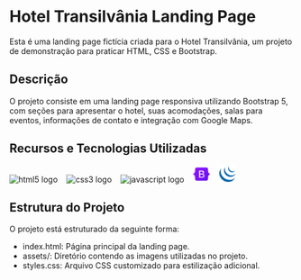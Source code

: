 # Hotel Transilvânia Landing Page
Esta é uma landing page fictícia criada para o Hotel Transilvânia, um projeto de demonstração para praticar HTML, CSS e Bootstrap.

## Descrição
O projeto consiste em uma landing page responsiva utilizando Bootstrap 5, com seções para apresentar o hotel, suas acomodações, salas para eventos, informações de contato e integração com Google Maps.

## Recursos e Tecnologias Utilizadas
<div align="left">
<img src="https://cdn.jsdelivr.net/gh/devicons/devicon/icons/html5/html5-original.svg" height="30" alt="html5 logo"  />
   <img width="8" />
<img src="https://cdn.jsdelivr.net/gh/devicons/devicon/icons/css3/css3-original.svg" height="30" alt="css3 logo"  />
   <img width="8" />
<img src="https://cdn.jsdelivr.net/gh/devicons/devicon/icons/javascript/javascript-plain.svg" height="30" alt="javascript logo"  />
   <img width="8" />
<img src="https://github.com/devicons/devicon/blob/v2.16.0/icons/bootstrap/bootstrap-original.svg" height="30" alt="boostrap logo"  /> 
  <img width="8" />
<img src="https://github.com/devicons/devicon/blob/v2.16.0/icons/jquery/jquery-original.svg" height="30" alt="jQuery logo"  />
</div>


## Estrutura do Projeto

O projeto está estruturado da seguinte forma:

* index.html: Página principal da landing page.
* assets/: Diretório contendo as imagens utilizadas no projeto.
* styles.css: Arquivo CSS customizado para estilização adicional.

